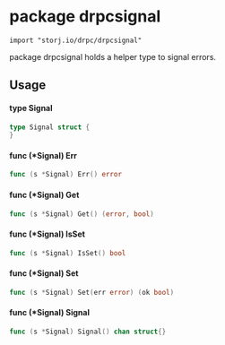 # package drpcsignal

`import "storj.io/drpc/drpcsignal"`

package drpcsignal holds a helper type to signal errors.

## Usage

#### type Signal

```go
type Signal struct {
}
```


#### func (*Signal) Err

```go
func (s *Signal) Err() error
```

#### func (*Signal) Get

```go
func (s *Signal) Get() (error, bool)
```

#### func (*Signal) IsSet

```go
func (s *Signal) IsSet() bool
```

#### func (*Signal) Set

```go
func (s *Signal) Set(err error) (ok bool)
```

#### func (*Signal) Signal

```go
func (s *Signal) Signal() chan struct{}
```
